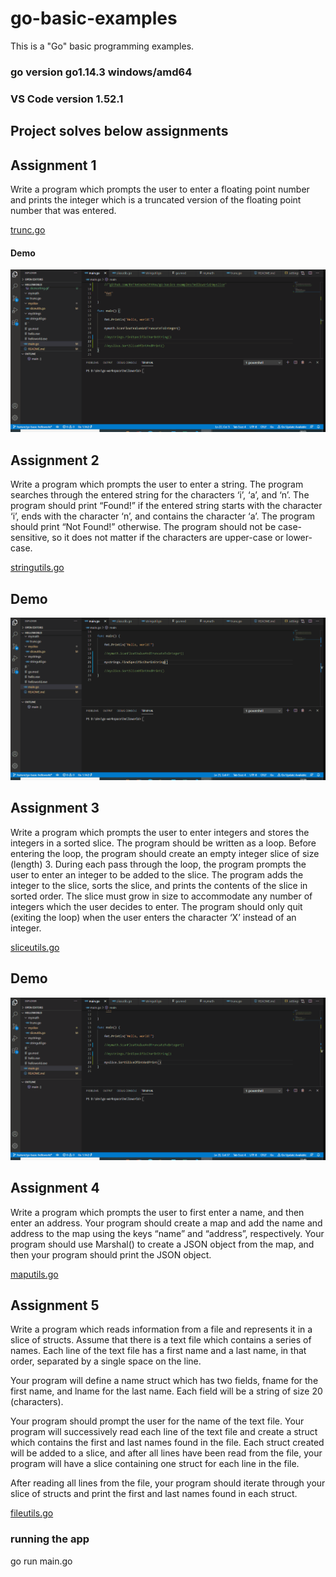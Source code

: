 # go-basic-examples
This is a "Go" basic programming examples.

###  go version go1.14.3 windows/amd64

### VS Code version 1.52.1


## Project solves below assignments

## Assignment 1
   Write a program which prompts the user to enter a floating point number and
	prints the integer which is a truncated version of the floating point number that was entered.

   [trunc.go](https://github.com/BeTheCodeWithYou/go-basics-examples/blob/feature/go-basic-helloworld/internal/pkg/utils/mymath/trunc.go)

   #### Demo
   ![findcharsinSttruncFloatToIntring](internal/readme/img/truncFloatToInt.gif)

## Assignment 2
   Write a program which prompts the user to enter a string. 
   The program searches through the entered string for the characters ‘i’, ‘a’, and ‘n’. 
   The program should print “Found!” if the entered string starts with the character ‘i’, 
   ends with the character ‘n’, and contains the character ‘a’. The program should print “Not Found!” otherwise. 
   The program should not be case-sensitive, so it does not matter if the characters are upper-case or lower-case.

   [stringutils.go](https://github.com/BeTheCodeWithYou/go-basics-examples/blob/feature/go-basic-helloworld/internal/pkg/utils/mystrings/stringutil.go)

   ## Demo
   ![findcharsinString](internal/readme/img/findcharsinString.gif)
   
   
## Assignment 3
Write a program which prompts the user to enter integers and stores the integers in a sorted slice.
   The program should be written as a loop. Before entering the loop, the program should create an empty integer slice of size (length) 3.
   During each pass through the loop, the program prompts the user to enter an integer to be added to the slice.
   The program adds the integer to the slice, sorts the slice, and prints the contents of the slice in sorted order.
   The slice must grow in size to accommodate any number of integers which the user decides to enter.
   The program should only quit (exiting the loop) when the user enters the character ‘X’ instead of an integer.

   [sliceutils.go](https://github.com/BeTheCodeWithYou/go-basics-examples/blob/feature/go-basic-helloworld/internal/pkg/utils/myslice/sliceutils.go)

   ## Demo
   ![SliceSorting](internal/readme/img/slicesorting.gif)


   ## Assignment 4

   Write a program which prompts the user to first enter a name, and then enter an address. 
   Your program should create a map and add the name and address to the map using the keys “name” and “address”, respectively. 
   Your program should use Marshal() to create a JSON object from the map, and then your program should print the JSON object.

   [maputils.go](https://github.com/BeTheCodeWithYou/go-basics-examples/blob/feature/go-basic-helloworld/internal/pkg/utils/mymap/maputils.go)

   ## Assignment 5
   
   Write a program which reads information from a file and represents it in a slice of structs.
Assume that there is a text file which contains a series of names. Each line of the text file
has a first name and a last name, in that order, separated by a single space on the line.

Your program will define a name struct which has two fields, fname for the first name, and
lname for the last name. Each field will be a string of size 20 (characters).

Your program should prompt the user for the name of the text file. Your program will successively
read each line of the text file and create a struct which contains the first and last names found
in the file. Each struct created will be added to a slice, and after all lines have been read from
the file, your program will have a slice containing one struct for each line in the file.

After reading all lines from the file, your program should iterate through your slice of structs and
print the first and last names found in each struct.

[fileutils.go](https://github.com/BeTheCodeWithYou/go-basics-examples/blob/feature/go-basic-helloworld/internal/pkg/utils/myfiles/fileutils.go)

### running the app
go run main.go

